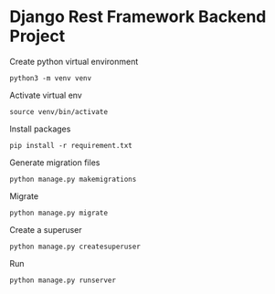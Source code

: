 # Django Rest Framework Backend Project


Create python virtual environment

```
python3 -m venv venv
```

Activate virtual env

```
source venv/bin/activate
```

Install packages

```
pip install -r requirement.txt
```

Generate migration files

```
python manage.py makemigrations
```

Migrate

```
python manage.py migrate
```

Create a superuser

```
python manage.py createsuperuser
```

Run

```
python manage.py runserver
```

